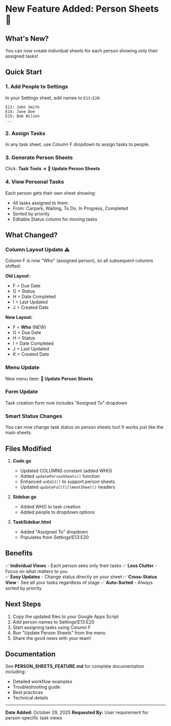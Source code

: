 # New Feature Added: Person Sheets 👤

## What's New?

You can now create individual sheets for each person showing only their assigned tasks!

## Quick Start

### 1. Add People to Settings
In your Settings sheet, add names to `E13:E20`:
```
E13: John Smith
E14: Jane Doe
E15: Bob Wilson
...
```

### 2. Assign Tasks
In any task sheet, use Column F dropdown to assign tasks to people.

### 3. Generate Person Sheets
Click: **Task Tools → 👤 Update Person Sheets**

### 4. View Personal Tasks
Each person gets their own sheet showing:
- All tasks assigned to them
- From: Carpark, Waiting, To Do, In Progress, Completed
- Sorted by priority
- Editable Status column for moving tasks

## What Changed?

### Column Layout Update ⚠️
Column F is now "Who" (assigned person), so all subsequent columns shifted:

**Old Layout:**
- F = Due Date
- G = Status  
- H = Date Completed
- I = Last Updated
- J = Created Date

**New Layout:**
- F = **Who** (NEW)
- G = Due Date
- H = Status
- I = Date Completed
- J = Last Updated
- K = Created Date

### Menu Update
New menu item: **👤 Update Person Sheets**

### Form Update
Task creation form now includes "Assigned To" dropdown

### Smart Status Changes
You can now change task status on person sheets too! It works just like the main sheets.

## Files Modified

1. **Code.gs**
   - Updated COLUMNS constant (added WHO)
   - Added `updatePersonSheets()` function
   - Enhanced `onEdit()` to support person sheets
   - Updated `updateFullfillmentSheet()` headers

2. **Sidebar.gs**
   - Added WHO to task creation
   - Added people to dropdown options

3. **TaskSidebar.html**
   - Added "Assigned To" dropdown
   - Populates from Settings!E13:E20

## Benefits

✅ **Individual Views** - Each person sees only their tasks
✅ **Less Clutter** - Focus on what matters to you  
✅ **Easy Updates** - Change status directly on your sheet
✅ **Cross-Status View** - See all your tasks regardless of stage
✅ **Auto-Sorted** - Always sorted by priority

## Next Steps

1. Copy the updated files to your Google Apps Script
2. Add person names to Settings!E13:E20
3. Start assigning tasks using Column F
4. Run "Update Person Sheets" from the menu
5. Share the good news with your team!

## Documentation

See **PERSON_SHEETS_FEATURE.md** for complete documentation including:
- Detailed workflow examples
- Troubleshooting guide
- Best practices
- Technical details

---

**Date Added:** October 29, 2025
**Requested By:** User requirement for person-specific task views

